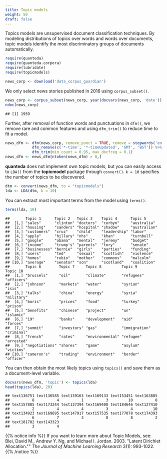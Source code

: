 ```yaml
---
title: Topic models
weight: 50
draft: false
---
```


Topics models are unsupervised document classification techniques. By modeling distributions of topics over words and words over documents, topic models identify the most discriminatory groups of documents automatically. 


```r
require(quanteda)
require(quanteda.corpora)
require(lubridate)
require(topicmodels)
```


```r
news_corp <- download('data_corpus_guardian')
```



We only select news stories published in 2016 using `corpus_subset()`. 


```r
news_corp <- corpus_subset(news_corp, year(docvars(news_corp, 'date')) >= 2016)
ndoc(news_corp)
```

```
## [1] 1959
```

Further, after removal of function words and punctuations in `dfm()`, we remove rare and common features and using `dfm_trim()` to reduce time to fit a model.


```r
news_dfm <- dfm(news_corp, remove_punct = TRUE, remove = stopwords('en')) %>% 
            dfm_remove(c('*-time', '*-timeUpdated', 'GMT', 'BST')) %>% 
            dfm_trim(min_count = 0.95, max_docfreq = 0.1)
news_dfm <- news_dfm[ntoken(news_dfm) > 0,]
```

**quanteda** does not implement own topic models, but you can easily access to `LDA()` from the **topicmodel** package through `convert()`. `k = 10` specifies the number of topics to be discovered.


```r
dtm <- convert(news_dfm, to = "topicmodels")
lda <- LDA(dtm, k = 10)
```

You can extract most important terms from the model using `terms()`.


```r
terms(lda, 10)
```

```
##       Topic 1      Topic 2   Topic 3    Topic 4      Topic 5     
##  [1,] "sales"      "clinton" "doctors"  "corbyn"     "australia" 
##  [2,] "housing"    "sanders" "hospital" "shadow"     "australian"
##  [3,] "customers"  "cruz"    "child"    "leadership" "labor"     
##  [4,] "apple"      "hillary" "nhs"      "khan"       "turnbull"  
##  [5,] "google"     "obama"   "mental"   "jeremy"     "budget"    
##  [6,] "income"     "trump's" "parents"  "tory"       "senate"    
##  [7,] "businesses" "bernie"  "girls"    "parties"    "funding"   
##  [8,] "users"      "ted"     "sexual"   "scottish"   "violence"  
##  [9,] "homes"      "rubio"   "mother"   "commons"    "malcolm"   
## [10,] "average"    "senator" "son"      "scotland"   "coalition" 
##       Topic 6        Topic 7     Topic 8         Topic 9       Topic 10  
##  [1,] "brussels"     "oil"       "climate"       "refugees"    "officers"
##  [2,] "johnson"      "markets"   "water"         "syrian"      "isis"    
##  [3,] "talks"        "china"     "energy"        "syria"       "military"
##  [4,] "boris"        "prices"    "food"          "turkey"      "prison"  
##  [5,] "benefits"     "chinese"   "project"       "un"          "islamic" 
##  [6,] "19"           "banks"     "development"   "aid"         "forces"  
##  [7,] "summit"       "investors" "gas"           "immigration" "criminal"
##  [8,] "french"       "rates"     "environmental" "refugee"     "arrested"
##  [9,] "negotiations" "shares"    "game"          "asylum"      "victims" 
## [10,] "cameron's"    "trading"   "environment"   "border"      "officer"
```

You can then obtain the most likely topics using `topics()` and save them as a document-level variable.


```r
docvars(news_dfm, 'topic') <- topics(lda)
head(topics(lda), 20)
```

```
## text136751 text136585 text139163 text169133 text153451 text163885 
##          8          4          1          3         10          8 
## text157885 text173244 text137394 text169408 text184646 text127410 
##          2          4          4          3          4         10 
## text134923 text169695 text147917 text157535 text177078 text174393 
##          6          7          3          8          8          2 
## text181782 text143323 
##          3          4
```

{{% notice info %}}
If you want to learn more about Topic Models, see:  
Blei, David M., Andrew Y. Ng, and Michael I. Jordan. 2003. "Latent Dirichlet Allocation."" _The Journal of Machine Learning Research_ 3(1): 993-1022.
{{% /notice %}}

